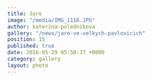 ```yaml
---
title: Jaro
image: "/media/IMG_1116.JPG"
author: katerina-polednikova
gallery: "/news/jaro-ve-velkych-pavlovicich"
position: 15
published: true
date: 2016-05-29 05:58:37 +0000
category: gallery
layout: photo
---
```

